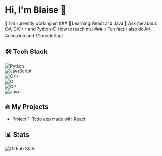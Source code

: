 # Hi, I'm Blaise 👋  

🔭 I’m currently working on ###
🌱 Learning: React and Java
💬 Ask me about: C#, C/C++ and Python
📫 How to reach me: ###
⚡ Fun fact: I also do Art, Animation and 3D modelling!

## 🛠️ Tech Stack  
![Python](https://img.shields.io/badge/-Python-3776AB?logo=python&logoColor=white)  
![JavaScript](https://img.shields.io/badge/-JavaScript-F7DF1E?logo=javascript&logoColor=black)  
![C++](https://img.shields.io/badge/-C++-00599C?logo=c%2B%2B&logoColor=white)  
![C](https://img.shields.io/badge/-C-A8B9CC?logo=c&logoColor=black)  
![C#](https://img.shields.io/badge/-C%23-239120?logo=c-sharp&logoColor=white)  
![Java](https://img.shields.io/badge/-Java-007396?logo=java&logoColor=white)  


## 🔥 My Projects  
- [Project 1](https://github.com/blazeonitch/react-todo-list): Todo app made with React

## 📊 Stats  
![GitHub Stats](https://github-readme-stats.vercel.app/api?username=yourusername&show_icons=true&theme=radical)  
<!---
blazeonitch/blazeonitch is a ✨ special ✨ repository because its `README.md` (this file) appears on your GitHub profile.
You can click the Preview link to take a look at your changes.
--->
